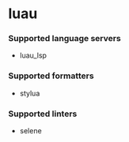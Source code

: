 # luau
<!--- THIS DOCUMENT IS AUTOMATICALLY GENERATED, DON'T EDIT IT -->

### Supported language servers

- luau_lsp

### Supported formatters

- stylua

### Supported linters

- selene
